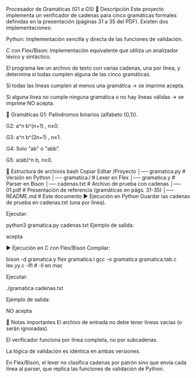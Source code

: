 Procesador de Gramáticas (G1 a G5)
📌 Descripción
Este proyecto implementa un verificador de cadenas para cinco gramáticas formales definidas en la presentación (páginas 31 a 35 del PDF).
Existen dos implementaciones:

Python: Implementación sencilla y directa de las funciones de validación.

C con Flex/Bison: Implementación equivalente que utiliza un analizador léxico y sintáctico.

El programa lee un archivo de texto con varias cadenas, una por línea, y determina si todas cumplen alguna de las cinco gramáticas.

Si todas las líneas cumplen al menos una gramática → se imprime acepta.

Si alguna línea no cumple ninguna gramática o no hay líneas válidas → se imprime NO acepta.

📜 Gramáticas
G1: Palíndromos binarios (alfabeto {0,1}).

G2: a^n b^(n+1) , n≥0.

G3: a^n b^(2n+1) , n≥1.

G4: Solo "ab" o "abb".

G5: a(ab)^n b, n≥0.

📂 Estructura de archivos
bash
Copiar
Editar
/Proyecto
│── gramatica.py         # Versión en Python
│── gramatica.l          # Lexer en Flex
│── gramatica.y          # Parser en Bison
│── cadenas.txt          # Archivo de prueba con cadenas
│── 01.pdf               # Presentación de referencia (gramáticas en págs. 31-35)
│── README.md            # Este documento
▶ Ejecución en Python
Guardar las cadenas de prueba en cadenas.txt (una por línea).

Ejecutar:

python3 gramatica.py cadenas.txt
Ejemplo de salida:

acepta

▶ Ejecución en C con Flex/Bison
Compilar:

bison -d gramatica.y
flex gramatica.l
gcc -o gramatica gramatica.tab.c lex.yy.c -lfl    # -ll en mac

Ejecutar:

./gramatica cadenas.txt

Ejemplo de salida:

NO acepta

📌 Notas importantes
El archivo de entrada no debe tener líneas vacías (o serán ignoradas).

El verificador funciona por línea completa, no por subcadenas.

La lógica de validación es idéntica en ambas versiones.

En Flex/Bison, el lexer no clasifica cadenas por patrón sino que envía cada línea al parser, que replica las funciones de validación de Python.
